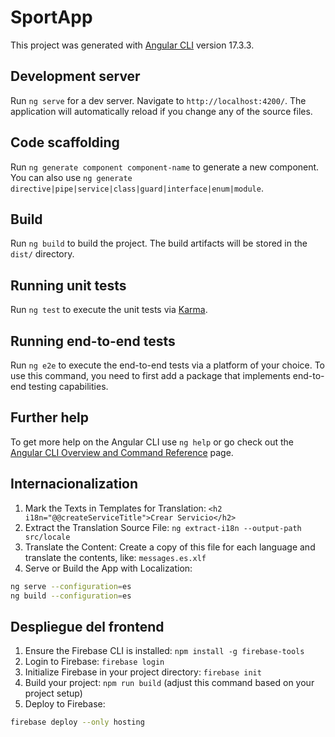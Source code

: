 # SportApp

This project was generated with [Angular CLI](https://github.com/angular/angular-cli) version 17.3.3.

## Development server

Run `ng serve` for a dev server. Navigate to `http://localhost:4200/`. The application will automatically reload if you change any of the source files.

## Code scaffolding

Run `ng generate component component-name` to generate a new component. You can also use `ng generate directive|pipe|service|class|guard|interface|enum|module`.

## Build

Run `ng build` to build the project. The build artifacts will be stored in the `dist/` directory.

## Running unit tests

Run `ng test` to execute the unit tests via [Karma](https://karma-runner.github.io).

## Running end-to-end tests

Run `ng e2e` to execute the end-to-end tests via a platform of your choice. To use this command, you need to first add a package that implements end-to-end testing capabilities.

## Further help

To get more help on the Angular CLI use `ng help` or go check out the [Angular CLI Overview and Command Reference](https://angular.io/cli) page.

## Internacionalization
1. Mark the Texts in Templates for Translation: `<h2 i18n="@@createServiceTitle">Crear Servicio</h2>`
2. Extract the Translation Source File: `ng extract-i18n --output-path src/locale` 
3. Translate the Content: Create a copy of this file for each language and translate the contents, like: `messages.es.xlf`
4. Serve or Build the App with Localization: 
```bash
ng serve --configuration=es
ng build --configuration=es
```

## Despliegue del frontend

1. Ensure the Firebase CLI is installed: `npm install -g firebase-tools`
2. Login to Firebase: `firebase login`
3. Initialize Firebase in your project directory: `firebase init` 
4. Build your project: `npm run build` (adjust this command based on your project setup)
5. Deploy to Firebase:
```bash
firebase deploy --only hosting
```